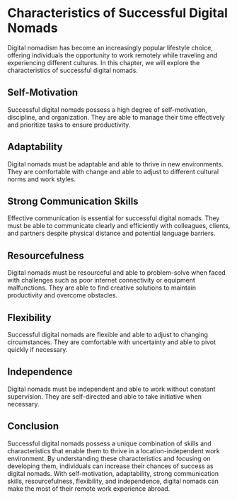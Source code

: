 Characteristics of Successful Digital Nomads
==================================================================================================

Digital nomadism has become an increasingly popular lifestyle choice, offering individuals the opportunity to work remotely while traveling and experiencing different cultures. In this chapter, we will explore the characteristics of successful digital nomads.

Self-Motivation
---------------

Successful digital nomads possess a high degree of self-motivation, discipline, and organization. They are able to manage their time effectively and prioritize tasks to ensure productivity.

Adaptability
------------

Digital nomads must be adaptable and able to thrive in new environments. They are comfortable with change and able to adjust to different cultural norms and work styles.

Strong Communication Skills
---------------------------

Effective communication is essential for successful digital nomads. They must be able to communicate clearly and efficiently with colleagues, clients, and partners despite physical distance and potential language barriers.

Resourcefulness
---------------

Digital nomads must be resourceful and able to problem-solve when faced with challenges such as poor internet connectivity or equipment malfunctions. They are able to find creative solutions to maintain productivity and overcome obstacles.

Flexibility
-----------

Successful digital nomads are flexible and able to adjust to changing circumstances. They are comfortable with uncertainty and able to pivot quickly if necessary.

Independence
------------

Digital nomads must be independent and able to work without constant supervision. They are self-directed and able to take initiative when necessary.

Conclusion
----------

Successful digital nomads possess a unique combination of skills and characteristics that enable them to thrive in a location-independent work environment. By understanding these characteristics and focusing on developing them, individuals can increase their chances of success as digital nomads. With self-motivation, adaptability, strong communication skills, resourcefulness, flexibility, and independence, digital nomads can make the most of their remote work experience abroad.
